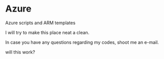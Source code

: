 # Azure
Azure scripts and ARM templates

I will try to make this place neat a clean.

In case you have any questions regarding my codes, shoot me an e-mail.

will this work?
